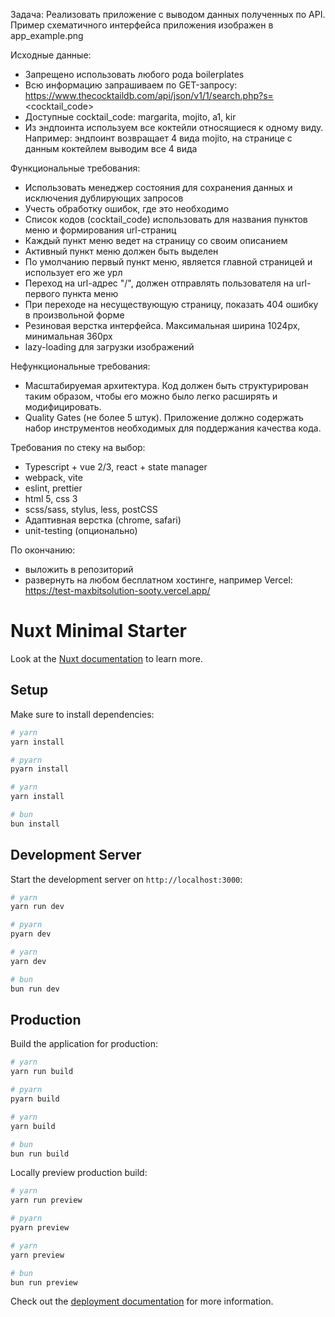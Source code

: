 Задача:
Реализовать приложение с выводом данных полученных по API.
Пример схематичного интерфейса приложения изображен в app_example.png

Исходные данные:
- Запрещено использовать любого рода boilerplates
- Всю информацию запрашиваем по GET-запросу: https://www.thecocktaildb.com/api/json/v1/1/search.php?s=<cocktail_code>
- Доступные cocktail_code: margarita, mojito, a1, kir
- Из эндпоинта используем все коктейли относящиеся к одному виду. Например: эндпоинт возвращает 4 вида mojito, на странице с данным коктейлем выводим все 4 вида

Функциональные требования:
- Использовать менеджер состояния для сохранения данных и исключения дублирующих запросов
- Учесть обработку ошибок, где это необходимо
- Список кодов (cocktail_code) использовать для названия пунктов меню и формирования url-страниц
- Каждый пункт меню ведет на страницу со своим описанием
- Активный пункт меню должен быть выделен
- По умолчанию первый пункт меню, является главной страницей и использует его же урл
- Переход на url-адрес "/", должен отправлять пользователя на url-первого пункта меню
- При переходе на несуществующую страницу, показать 404 ошибку в произвольной форме
- Резиновая верстка интерфейса. Максимальная ширина 1024px, минимальная 360px
- lazy-loading для загрузки изображений

Нефункциональные требования:
- Масштабируемая архитектура. Код должен быть структурирован таким образом, чтобы его можно было легко расширять и модифицировать.
- Quality Gates (не более 5 штук). Приложение должно содержать набор инструментов необходимых для поддержания качества кода.

Требования по стеку на выбор:
- Typescript + vue 2/3, react + state manager
- webpack, vite
- eslint, prettier
- html 5, css 3
- scss/sass, stylus, less, postCSS
- Адаптивная верстка (chrome, safari)
- unit-testing (опционально)

По окончанию:
- выложить в репозиторий
- развернуть на любом бесплатном хостинге, например Vercel: https://test-maxbitsolution-sooty.vercel.app/

# Nuxt Minimal Starter

Look at the [Nuxt documentation](https://nuxt.com/docs/getting-started/introduction) to learn more.

## Setup

Make sure to install dependencies:

```bash
# yarn
yarn install

# pyarn
pyarn install

# yarn
yarn install

# bun
bun install
```

## Development Server

Start the development server on `http://localhost:3000`:

```bash
# yarn
yarn run dev

# pyarn
pyarn dev

# yarn
yarn dev

# bun
bun run dev
```

## Production

Build the application for production:

```bash
# yarn
yarn run build

# pyarn
pyarn build

# yarn
yarn build

# bun
bun run build
```

Locally preview production build:

```bash
# yarn
yarn run preview

# pyarn
pyarn preview

# yarn
yarn preview

# bun
bun run preview
```

Check out the [deployment documentation](https://nuxt.com/docs/getting-started/deployment) for more information.
